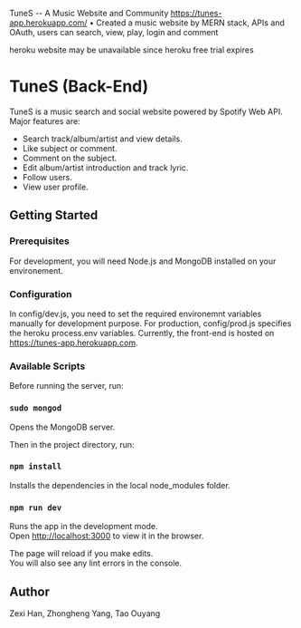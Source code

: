 TuneS -- A Music Website and Community https://tunes-app.herokuapp.com/
• Created a music website by MERN stack, APIs and OAuth, users can search, view, play, login and comment

heroku website may be unavailable since heroku free trial expires
# TuneS (Back-End)

TuneS is a music search and social website powered by Spotify Web API. Major features are:

* Search track/album/artist and view details.
* Like subject or comment.
* Comment on the subject.
* Edit album/artist introduction and track lyric.
* Follow users.
* View user profile.

## Getting Started

### Prerequisites

For development, you will need Node.js and MongoDB installed on your environement.

### Configuration

In config/dev.js, you need to set the required environemnt variables manually for development purpose. For production, config/prod.js specifies the heroku process.env variables. Currently, the front-end is hosted on https://tunes-app.herokuapp.com.

### Available Scripts

Before running the server, run:

### `sudo mongod`

Opens the MongoDB server.

Then in the project directory, run:

### `npm install`

Installs the dependencies in the local node_modules folder.

### `npm run dev`

Runs the app in the development mode.<br>
Open [http://localhost:3000](http://localhost:3000) to view it in the browser.

The page will reload if you make edits.<br>
You will also see any lint errors in the console.

## Author

Zexi Han, Zhongheng Yang, Tao Ouyang
